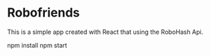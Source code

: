 # Robofriends

This is a simple app created with React that using the RoboHash Api.

npm install
npm start